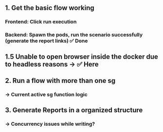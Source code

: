 ## 1. Get the basic flow working
### Frontend: Click run execution
### Backend: Spawn the pods, run the scenario successfully (generate the report links) ✅ Done

## 1.5 Unable to open browser inside the docker due to headless reasons -> ✅ Here

## 2. Run a flow with more than one sg
### -> Current active sg function logic

## 3. Generate Reports in a organized structure
### -> Concurrency issues while writing?
